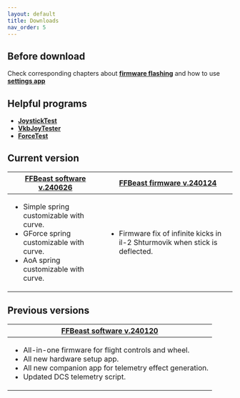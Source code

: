 ```yaml
---
layout: default
title: Downloads
nav_order: 5
---
```


## Before download

 Check corresponding chapters about [**firmware flashing**](software_firmware_flashing.html) 
 and how to use [**settings app**](joystick_DIY_hardware_setup.html)  
## Helpful programs 
- [**JoystickTest**](../../assets/firmware/JoystickTest.exe)
- [**VkbJoyTester**](../../assets/firmware/VKB_JoyTester.exe)
- [**ForceTest**](../../assets/firmware/ForceTest.exe)

## Current version
     
<table> 
<thead> 
  <tr> 
   <th><a href="/assets/firmware/ffbeast-software-240626.zip"><strong>FFBeast software v.240626</strong></a></th> 
   <th><a href="/assets/firmware/ffbeast-firmware-240124.zip"><strong>FFBeast firmware v.240124</strong></a></th> 
  </tr> 
 </thead> 
 <tbody> 
  <tr> 
   <td>
    <ul> 
     <li>Simple spring customizable with curve.</li> 
     <li>GForce spring customizable with curve.</li> 
     <li>AoA spring customizable with curve.</li> 
    </ul>  
   </td>
   <td>
     <ul> 
      <li>Firmware fix of infinite kicks in il-2 Shturmovik when stick is deflected.</li> 
     </ul>
   </td> 
  </tr> 
 </tbody> 
</table>


## Previous versions

<table> 
<thead> 
  <tr> 
   <th><a href="/assets/firmware/ffbeast-software-240120.zip"><strong>FFBeast software v.240120</strong></a></th>
  </tr> 
 </thead> 
 <tbody> 
  <tr> 
   <td>
    <ul> 
     <li>All-in-one firmware for flight controls and wheel.</li> 
     <li>All new hardware setup app.</li> 
     <li>All new companion app for telemetry effect generation.</li> 
     <li>Updated DCS telemetry script.</li> 
    </ul>  
   </td>
  </tr> 
 </tbody> 
</table>